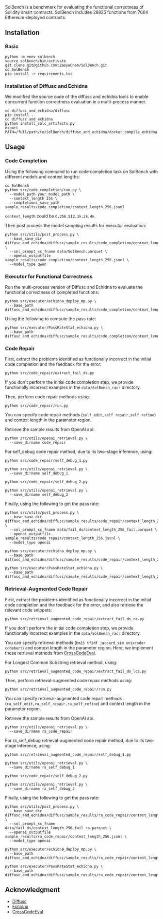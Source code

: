 SolBench is a benchmark for evaluating the functional correctness of Solidity smart contracts. SolBench includes 28825 functions from 7604 Ethereum-deployed contracts.

## Installation
### Basic

```
python -m venv solbench
source solbench/bin/activate
git clone git@github.com:ZaoyuChen/SolBench.git
cd SolBench
pip install -r requirements.txt
```

### Installation of Diffusc and Echidna
We modified the source code of the diffusc and echidna tools to enable concurrent function correctness evaluation in a multi-process manner.

```
cd diffusc_and_echidna/diffusc
pip install .
cd diffusc_and_echidna
python install_solc_artifacts.py
export PATH=/full/path/to/SolBench/diffusc_and_echidna/docker_compile_echidna:$PATH
```

<!-- 采样文件必须在diffusc文件夹下 -->
## Usage

### Code Completion
Using the following command to run code completion task on SolBench with different models and context lengths:

```
cd SolBench
python src/code_completion/run.py \
  --model_path your_model_path \
  --context_length 256 \
  --completions_save_path sample_results/code_completion/context_length_256.jsonl
```

`context_length` could be `0,256,512,1k,2k,4k`.

Then post process the model sampling results for executor evaluation:

```
python src/utils/post_process.py \
  --base_save_dir diffusc_and_echidna/diffusc/sample_results/code_completion/context_length_256 \
  --sol_prompt_sc_fname data/SolBench.parquet \
  --openai_outputfile sample_results/code_completion/context_length_256.jsonl \
  --model_type qwen
```

### Executor for Functional Correctness
Run the multi-process version of Diffusc and Echidna to evaluate the functional correctness of completed functions:

```
python src/executor/echidna_deploy_mp.py \
  --base_path diffusc_and_echidna/diffusc/sample_results/code_completion/context_length_256
```

Using the following to compute the pass rate:

```
python src/executor/PassRateStat_echidna.py \
  --base_path diffusc_and_echidna/diffusc/sample_results/code_completion/context_length_256
```

### Code Repair
First, extract the problems identified as functionally incorrect in the initial code completion and the feedback for the error:

```
python src/code_repair/extract_fail_ds.py
```

If you don't perform the initial code completion step, we provide functionally incorrect examples in the `data/SolBench_racr` directory.

Then, perform code repair methods using:

```
python src/code_repair/run.py
```

You can specify code repair methods (`self_edit,self_repair,self_refine`) and context length in the parameter region.

Retrieve the sample results from OpenAI api:

```
python src/utils/openai_retrieval.py \
  --save_dirname code_repair
```

For self_debug code repair method, due to its two-stage inference, using:

```
python src/code_repair/self_debug_1.py

python src/utils/openai_retrieval.py \
  --save_dirname self_debug_1

python src/code_repair/self_debug_2.py

python src/utils/openai_retrieval.py \
  --save_dirname self_debug_2
```

Finally, using the following to get the pass rate:

```
python src/utils/post_process.py \
  --base_save_dir diffusc_and_echidna/diffusc/sample_results/code_repair/context_length_256 \
  --sol_prompt_sc_fname data/fail_ds/context_length_256_fail.parquet \
  --openai_outputfile sample_results/code_repair/context_length_256.jsonl \
  --model_type openai

python src/executor/echidna_deploy_mp.py \
  --base_path diffusc_and_echidna/diffusc/sample_results/code_repair/context_length_256

python src/executor/PassRateStat_echidna.py \
  --base_path diffusc_and_echidna/diffusc/sample_results/code_repair/context_length_256
```

### Retrieval-Augmented Code Repair
First, extract the problems identified as functionally incorrect in the initial code completion and the feedback for the error, and also retrieve the relevant code snippets:

```
python src/retrieval_augmented_code_repair/extract_fail_ds_ra.py
```

If you don't perform the initial code completion step, we provide functionally incorrect examples in the `data/SolBench_racr` directory.

You can specify retrieval methods (`bm25 tfidf jaccard_sim unixcoder codebert`) and context length in the parameter region. Here, we implement these retrieval methods from [CrossCodeEval](https://github.com/amazon-science/cceval).

For Longest Common Substring retrieval method, using:

```
python src/retrieval_augmented_code_repair/extract_fail_ds_lcs.py
```

Then, perform retrieval-augmented code repair methods using:

```
python src/retrieval_augmented_code_repair/run.py
```

You can specify retrieval-augmented code repair methods (`ra_self_edit,ra_self_repair,ra_self_refine`) and context length in the parameter region.

Retrieve the sample results from OpenAI api:

```
python src/utils/openai_retrieval.py \
  --save_dirname ra_code_repair
```

For ra_self_debug retrieval-augmented code repair method, due to its two-stage inference, using:

```
python src/retrieval_augmented_code_repair/self_debug_1.py

python src/utils/openai_retrieval.py \
  --save_dirname ra_self_debug_1

python src/code_repair/self_debug_2.py

python src/utils/openai_retrieval.py \
  --save_dirname ra_self_debug_2
```

Finally, using the following to get the pass rate:

```
python src/utils/post_process.py \
  --base_save_dir diffusc_and_echidna/diffusc/sample_results/ra_code_repair/context_length_256 \
  --sol_prompt_sc_fname data/fail_ds/context_length_256_fail_ra.parquet \
  --openai_outputfile sample_results/ra_code_repair/context_length_256.jsonl \
  --model_type openai

python src/executor/echidna_deploy_mp.py \
  --base_path diffusc_and_echidna/diffusc/sample_results/ra_code_repair/context_length_256

python src/executor/PassRateStat_echidna.py \
  --base_path diffusc_and_echidna/diffusc/sample_results/ra_code_repair/context_length_256
```

## Acknowledgment
- [Diffusc](https://github.com/crytic/diffusc)
- [Echidna](https://github.com/crytic/echidna)
- [CrossCodeEval](https://github.com/amazon-science/cceval)